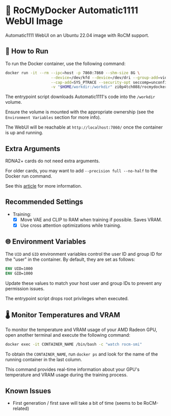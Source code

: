 # 🌟 RoCMyDocker Automatic1111 WebUI Image

Automatic1111 WebUI on an Ubuntu 22.04 image with RoCM support.

## 🏃 How to Run

To run the Docker container, use the following command:

```sh
docker run -it --rm --ipc=host -p 7860:7860 --shm-size 8G \
                    --device=/dev/kfd --device=/dev/dri --group-add=video \
                    --cap-add=SYS_PTRACE --security-opt seccomp=unconfined \
                    -v "$HOME/workdir:/workdir" zi0p4tch088/rocmydocker-automatic1111:6fbd85 [EXTRA_ARGS]
```

The entrypoint script downloads Automatic1111's code into the `/workdir` volume. 

Ensure the volume is mounted with the appropriate ownership (see the `Environment Variables` section for more info).

The WebUI will be reachable at `http://localhost:7860/` once the container is up and running.

## Extra Arguments

RDNA2+ cards do not need extra arguments.

For older cards, you may want to add `--precision full --no-half` to the Docker run command.

See this [article](https://github.com/AUTOMATIC1111/stable-diffusion-webui/wiki/Install-and-Run-on-AMD-GPUs/c32f1fa54a63d44cacb4d58d26fa2dc43ea83fd2) for more information.

## Recommended Settings

- Training:
    - [X] Move VAE and CLIP to RAM when training if possible. Saves VRAM.
    - [X] Use cross attention optimizations while training.

## 🌐 Environment Variables

The `UID` and `GID` environment variables control the user ID and group ID for the "user" in the container. By default, they are set as follows:

```dockerfile
ENV UID=1000
ENV GID=1000
```

Update these values to match your host user and group IDs to prevent any permission issues. 

The entrypoint script drops root privileges when executed.

## 🌡️ Monitor Temperatures and VRAM

To monitor the temperature and VRAM usage of your AMD Radeon GPU, open another terminal and execute the following command:

```sh
docker exec -it CONTAINER_NAME /bin/bash -c "watch rocm-smi"
```

To obtain the `CONTAINER_NAME`, run `docker ps` and look for the name of the running container in the last column.

This command provides real-time information about your GPU's temperature and VRAM usage during the training process.

## Known Issues

- First generation / first save will take a bit of time (seems to be RoCM-related)